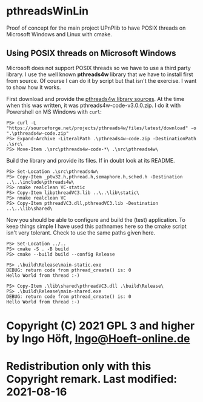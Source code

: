 # pthreadsWinLin
Proof of concept for the main project UPnPlib to have POSIX threads on Microsoft Windows and Linux with cmake.

## Using POSIX threads on Microsoft Windows
Microsoft does not support POSIX threads so we have to use a third party library. I use the well known **pthreads4w** library that we have to install first from source. Of course I can do it by script but that isn't the exercise. I want to show how it works.

First download and provide the [pthreads4w library sources](https://sourceforge.net/projects/pthreads4w/files/latest/download). At the time when this was written, it was pthreads4w-code-v3.0.0.zip. I do it with Powershell on MS Windows with `curl`:

    PS> curl -L "https://sourceforge.net/projects/pthreads4w/files/latest/download" -o ".\pthreads4w-code.zip"
    PS> Expand-Archive -LiteralPath .\pthreads4w-code.zip -DestinationPath .\src\
    PS> Move-Item .\src\pthreads4w-code-*\ .\src\pthreads4w\

Build the library and provide its files. If in doubt look at its README.

    PS> Set-Location .\src\pthreads4w\
    PS> Copy-Item _ptw32.h,pthread.h,semaphore.h,sched.h -Destination ..\..\include\pthreads4w\
    PS> nmake realclean VC-static
    PS> Copy-Item libpthreadVC3.lib ..\..\lib\static\
    PS> nmake realclean VC
    PS> Copy-Item pthreadVC3.dll,pthreadVC3.lib -Destination ..\..\lib\shared\

Now you should be able to configure and build the (test) application. To keep things simple I have used this pathnames here so the cmake script isn't very tolerant. Check to use the same paths given here.

    PS> Set-Location ../..
    PS> cmake -S . -B build
    PS> cmake --build build --config Release

    PS> .\build\Release\main-static.exe
    DEBUG: return code from pthread_create() is: 0
    Hello World from thread :-)

    PS> Copy-Item .\lib\shared\pthreadVC3.dll .\build\Release\
    PS> .\build\Release\main-shared.exe
    DEBUG: return code from pthread_create() is: 0
    Hello World from thread :-)


# Copyright (C) 2021 GPL 3 and higher by Ingo Höft,  <Ingo@Hoeft-online.de>
# Redistribution only with this Copyright remark. Last modified: 2021-08-16
